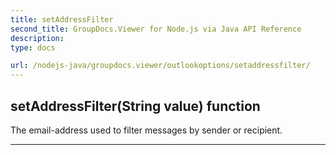 ```yaml
---
title: setAddressFilter
second_title: GroupDocs.Viewer for Node.js via Java API Reference
description: 
type: docs

url: /nodejs-java/groupdocs.viewer/outlookoptions/setaddressfilter/
---
```


## setAddressFilter(String value)  function

 The email-address used to filter messages by sender or recipient.
 


---


